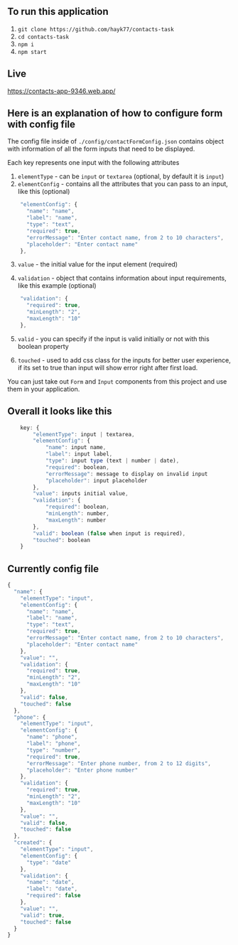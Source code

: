 ## To run this application

1. `git clone https://github.com/hayk77/contacts-task`
2. `cd contacts-task`
3. `npm i`
4. `npm start`

## Live

https://contacts-app-9346.web.app/

## Here is an explanation of how to configure form with config file

The config file inside of `./config/contactFormConfig.json` contains object with information of all the form inputs that need to be displayed.

Each key represents one input with the following attributes

1. `elementType` - can be `input` or `textarea` (optional, by default it is `input`)
2. `elementConfig` - contains all the attributes that you can pass to an input, like this (optional)

```javascript
    "elementConfig": {
      "name": "name",
      "label": "name",
      "type": "text",
      "required": true,
      "errorMessage": "Enter contact name, from 2 to 10 characters",
      "placeholder": "Enter contact name"
    },
```

3. `value` - the initial value for the input element (required)

4. `validation` - object that contains information about input requirements, like this example (optional)

```javascript
    "validation": {
      "required": true,
      "minLength": "2",
      "maxLength": "10"
    },
```

5. `valid` - you can specify if the input is valid initially or not with this boolean property

6. `touched` - used to add css class for the inputs for better user experience, if its set to true than input will show error right after first load.

You can just take out `Form` and `Input` components from this project and use them in your application.

## Overall it looks like this

```javascript
    key: {
        "elementType": input | textarea,
        "elementConfig": {
            "name": input name,
            "label": input label,
            "type": input type (text | number | date),
            "required": boolean,
            "errorMessage": message to display on invalid input
            "placeholder": input placeholder
        },
        "value": inputs initial value,
        "validation": {
            "required": boolean,
            "minLength": number,
            "maxLength": number
        },
        "valid": boolean (false when input is required),
        "touched": boolean
    }
```

## Currently config file

```javascript
{
  "name": {
    "elementType": "input",
    "elementConfig": {
      "name": "name",
      "label": "name",
      "type": "text",
      "required": true,
      "errorMessage": "Enter contact name, from 2 to 10 characters",
      "placeholder": "Enter contact name"
    },
    "value": "",
    "validation": {
      "required": true,
      "minLength": "2",
      "maxLength": "10"
    },
    "valid": false,
    "touched": false
  },
  "phone": {
    "elementType": "input",
    "elementConfig": {
      "name": "phone",
      "label": "phone",
      "type": "number",
      "required": true,
      "errorMessage": "Enter phone number, from 2 to 12 digits",
      "placeholder": "Enter phone number"
    },
    "validation": {
      "required": true,
      "minLength": "2",
      "maxLength": "10"
    },
    "value": "",
    "valid": false,
    "touched": false
  },
  "created": {
    "elementType": "input",
    "elementConfig": {
      "type": "date"
    },
    "validation": {
      "name": "date",
      "label": "date",
      "required": false
    },
    "value": "",
    "valid": true,
    "touched": false
  }
}

```
